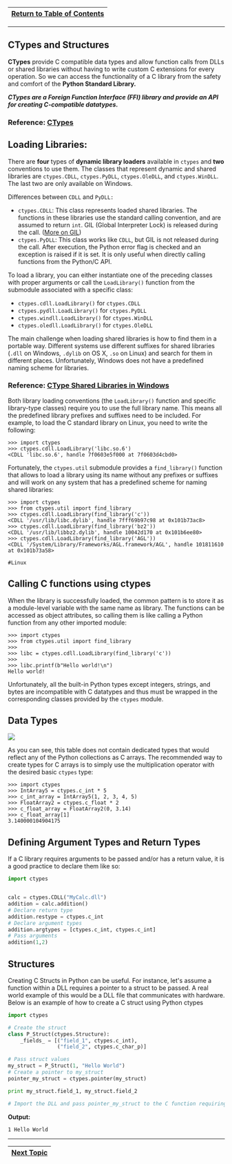 |[Return to Table of Contents](/00-Table-of-Contents.md)|
|---|

---

## CTypes and Structures

**CTypes** provide C compatible data types and allow function calls from DLLs or shared libraries without having to write custom C extensions for every operation. So we can access the functionality of a C library from the safety and comfort of the **Python Standard Library.**

_**CTypes are a Foreign Function Interface \(FFI\) library and provide an API for creating C-compatible datatypes.**_

### Reference: [CTypes](https://docs.python.org/2.7/library/ctypes.html)

## Loading Libraries:

There are **four** types of **dynamic library loaders** available in `ctypes` and **two** conventions to use them. The classes that represent dynamic and shared libraries are `ctypes.CDLL`, `ctypes.PyDLL`, `ctypes.OleDLL`, and `ctypes.WinDLL`. The last two are only available on Windows.

Differences between `CDLL` and `PyDLL:`

* `ctypes.CDLL`: This class represents loaded shared libraries. The functions in these libraries use the standard calling convention, and are assumed to return `int`. GIL \(Global Interpreter Lock\) is released during the call. \([More on GIL](https://wiki.python.org/moin/GlobalInterpreterLock)\)
* `ctypes.PyDLL`: This class works like `CDLL`, but GIL is not released during the call. After execution, the Python error flag is checked and an exception is raised if it is set. It is only useful when directly calling functions from the Python/C API.

To load a library, you can either instantiate one of the preceding classes with proper arguments or call the `LoadLibrary()` function from the submodule associated with a specific class:

* `ctypes.cdll.LoadLibrary()` for `ctypes.CDLL`
* `ctypes.pydll.LoadLibrary()` for `ctypes.PyDLL`
* `ctypes.windll.LoadLibrary()` for `ctypes.WinDLL`
* `ctypes.oledll.LoadLibrary()` for `ctypes.OleDLL`

The main challenge when loading shared libraries is how to find them in a portable way. Different systems use different suffixes for shared libraries \(`.dll` on Windows, `.dylib` on OS X, `.so` on Linux\) and search for them in different places. Unfortunately, Windows does not have a predefined naming scheme for libraries.

### Reference: [CType Shared Libraries in Windows](https://docs.python.org/3.5/library/ctypes.html)

Both library loading conventions \(the `LoadLibrary()` function and specific library-type classes\) require you to use the full library name. This means all the predefined library prefixes and suffixes need to be included. For example, to load the C standard library on Linux, you need to write the following:

```text
>>> import ctypes
>>> ctypes.cdll.LoadLibrary('libc.so.6')
<CDLL 'libc.so.6', handle 7f0603e5f000 at 7f0603d4cbd0>
```

Fortunately, the `ctypes.util` submodule provides a `find_library()` function that allows to load a library using its name without any prefixes or suffixes and will work on any system that has a predefined scheme for naming shared libraries:

```text
>>> import ctypes
>>> from ctypes.util import find_library
>>> ctypes.cdll.LoadLibrary(find_library('c'))
<CDLL '/usr/lib/libc.dylib', handle 7fff69b97c98 at 0x101b73ac8>
>>> ctypes.cdll.LoadLibrary(find_library('bz2'))
<CDLL '/usr/lib/libbz2.dylib', handle 10042d170 at 0x101b6ee80>
>>> ctypes.cdll.LoadLibrary(find_library('AGL'))
<CDLL '/System/Library/Frameworks/AGL.framework/AGL', handle 101811610 at 0x101b73a58>

#Linux
```

## Calling C functions using ctypes

When the library is successfully loaded, the common pattern is to store it as a module-level variable with the same name as library. The functions can be accessed as object attributes, so calling them is like calling a Python function from any other imported module:

```text
>>> import ctypes
>>> from ctypes.util import find_library
>>> 
>>> libc = ctypes.cdll.LoadLibrary(find_library('c'))
>>> 
>>> libc.printf(b"Hello world!\n")
Hello world!
```

Unfortunately, all the built-in Python types except integers, strings, and bytes are incompatible with C datatypes and thus must be wrapped in the corresponding classes provided by the `ctypes` module.

## Data Types

![](../.gitbook/assets/capture.JPG)

As you can see, this table does not contain dedicated types that would reflect any of the Python collections as C arrays. The recommended way to create types for C arrays is to simply use the multiplication operator with the desired basic `ctypes` type:

```text
>>> import ctypes
>>> IntArray5 = ctypes.c_int * 5
>>> c_int_array = IntArray5(1, 2, 3, 4, 5)
>>> FloatArray2 = ctypes.c_float * 2
>>> c_float_array = FloatArray2(0, 3.14)
>>> c_float_array[1]
3.140000104904175
```

## Defining Argument Types and Return Types

If a C library requires arguments to be passed and/or has a return value, it is a good practice to declare them like so:

```python
import ctypes


calc = ctypes.CDLL("MyCalc.dll")
addition = calc.addition()
# Declare return type
addition.restype = ctypes.c_int
# Declare argument types
addition.argtypes = [ctypes.c_int, ctypes.c_int]
# Pass arguments
addition(1,2)
```

## Structures

Creating C Structs in Python can be useful. For instance, let's assume a function within a DLL requires a pointer to a struct to be passed. A real world example of this would be a DLL file that communicates with hardware. Below is an example of how to create a C struct using Python ctypes

```python
import ctypes

# Create the struct
class P_Struct(ctypes.Structure):
    _fields_ = [("field_1", ctypes.c_int),
                ("field_2", ctypes.c_char_p)]

# Pass struct values                 
my_struct = P_Struct(1, "Hello World")
# Create a pointer to my_struct
pointer_my_struct = ctypes.pointer(my_struct)

print my_struct.field_1, my_struct.field_2

# Import the DLL and pass pointer_my_struct to the C function requiring a pointer to a struct.
```

**Output:**

```text
1 Hello World
```  

---

|[Next Topic](/06_advanced/02_regular_expressions.md)|
|---|
